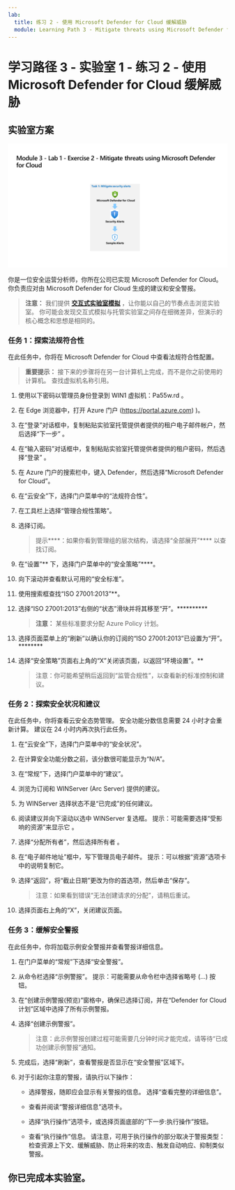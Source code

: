 ```yaml
---
lab:
  title: 练习 2 - 使用 Microsoft Defender for Cloud 缓解威胁
  module: Learning Path 3 - Mitigate threats using Microsoft Defender for Cloud
---
```


# 学习路径 3 - 实验室 1 - 练习 2 - 使用 Microsoft Defender for Cloud 缓解威胁

## 实验室方案

![实验室概述。](../Media/SC-200-Lab_Diagrams_Mod3_L1_Ex2.png)

你是一位安全运营分析师，你所在公司已实现 Microsoft Defender for Cloud。 你负责应对由 Microsoft Defender for Cloud 生成的建议和安全警报。

>**注意：** 我们提供 **[交互式实验室模拟](https://mslabs.cloudguides.com/guides/SC-200%20Lab%20Simulation%20-%20Mitigate%20threats%20using%20Microsoft%20Defender%20for%20Cloud)** ，让你能以自己的节奏点击浏览实验室。 你可能会发现交互式模拟与托管实验室之间存在细微差异，但演示的核心概念和思想是相同的。 


### 任务 1：探索法规符合性

在此任务中，你将在 Microsoft Defender for Cloud 中查看法规符合性配置。 

>**重要提示：** 接下来的步骤将在另一台计算机上完成，而不是你之前使用的计算机。 查找虚拟机名称引用。

1. 使用以下密码以管理员身份登录到 WIN1 虚拟机：Pa55w.rd 。  

1. 在 Edge 浏览器中，打开 Azure 门户 (https://portal.azure.com) )。

1. 在“登录”对话框中，复制粘贴实验室托管提供者提供的租户电子邮件帐户，然后选择“下一步”  。

1. 在“输入密码”对话框中，复制粘贴实验室托管提供者提供的租户密码，然后选择“登录”  。

1. 在 Azure 门户的搜索栏中，键入 Defender，然后选择“Microsoft Defender for Cloud”。

1. 在“云安全”下，选择门户菜单中的“法规符合性”。

1. 在工具栏上选择“管理合规性策略”。

1. 选择订阅。

    >提示****：如果你看到管理组的层次结构，请选择“全部展开”**** 以查找订阅。

1. 在“设置”** 下，选择门户菜单中的“安全策略”****。

1. 向下滚动并查看默认可用的“安全标准”。

1. 使用搜索框查找“ISO 27001:2013”**。

1. 选择“ISO 27001:2013”右侧的“状态”滑块并将其移至“开”。**********

    >**注意：** 某些标准要求分配 Azure Policy 计划。

1. 选择页面菜单上的“刷新”以确认你的订阅的“ISO 27001:2013”已设置为“开”。********

1. 选择“安全策略”页面右上角的“X”关闭该页面，以返回“环境设置”。**

    >注意：你可能希望稍后返回到“监管合规性”，以查看新的标准控制和建议。

### 任务 2：探索安全状况和建议

在此任务中，你将查看云安全态势管理。  安全功能分数信息需要 24 小时才会重新计算。 建议在 24 小时内再次执行此任务。

1. 在“云安全”下，选择门户菜单中的“安全状况”。

1. 在计算安全功能分数之前，该分数很可能显示为“N/A”。

1. 在“常规”下，选择门户菜单中的“建议”。

1. 浏览为订阅和 WINServer (Arc Server) 提供的建议。

1. 为 WINServer 选择状态不是“已完成”的任何建议。

1. 阅读建议并向下滚动以选中 WINServer 复选框。 提示：可能需要选择“受影响的资源”来显示它 。

1. 选择“分配所有者”，然后选择所有者 。

1. 在“电子邮件地址”框中，写下管理员电子邮件。 提示：可以根据“资源”选项卡中的说明复制它。

1. 选择“返回”，将“截止日期”更改为你的首选项，然后单击“保存”。

    >注意：如果看到错误“无法创建请求的分配”，请稍后重试。

1. 选择页面右上角的“X”，关闭建议页面。


### 任务 3：缓解安全警报

在此任务中，你将加载示例安全警报并查看警报详细信息。


1. 在门户菜单的“常规”下选择“安全警报”。

1. 从命令栏选择“示例警报”。 提示：可能需要从命令栏中选择省略号 (...) 按钮。

1. 在“创建示例警报(预览)”窗格中，确保已选择订阅，并在“Defender for Cloud 计划”区域中选择了所有示例警报。

1. 选择“创建示例警报”。  

    >注意：此示例警报创建过程可能需要几分钟时间才能完成，请等待“已成功创建示例警报”通知。 

1. 完成后，选择“刷新”，查看警报是否显示在“安全警报”区域下。

1. 对于引起你注意的警报，请执行以下操作：

    - 选择警报，随即应会显示有关警报的信息。 选择“查看完整的详细信息”。

    - 查看并阅读“警报详细信息”选项卡。

    - 选择“执行操作”选项卡，或选择页面底部的“下一步:执行操作”按钮。

    - 查看“执行操作”信息。 请注意，可用于执行操作的部分取决于警报类型：检查资源上下文、缓解威胁、防止将来的攻击、触发自动响应、抑制类似警报。

## 你已完成本实验室。

